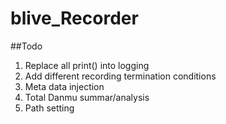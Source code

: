 # blive_Recorder


##Todo
1. Replace all print() into logging
2. Add different recording termination conditions
3. Meta data injection
4. Total Danmu summar/analysis
5. Path setting
                
